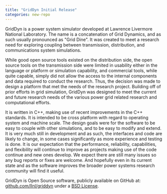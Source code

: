 ```yaml
---
title: "GridDyn Initial Release"
categories: new-repo
---
```


GridDyn is a power system simulator developed at Lawrence Livermore National Laboratory. The name is a concatenation of Grid Dynamics, and as such usually pronounced as "Grid Dine". It was created to meet a research need for exploring coupling between transmission, distribution, and communications system simulations.  

While good open source tools existed on the distribution side,  the open source tools on the transmission side were limited in usability either in the language or platform or simulation capability, and commercial tools, while quite capable, simply did not allow the access to the internal components and data required to conduct the research. Thus, the decision was made to design a platform that met the needs of the research project. Building off of prior efforts in grid simulation, GridDyn was designed to meet the current and future research needs of the various power grid related research and computational efforts.  

It is written in C++, making use of recent improvements in the C++ standards.  It is intended to be cross platform with regard to operating system and machine scale. The design goals were for the software to be easy to couple with other simulations, and to be easy to modify and extend.  It is very much still in development and as such, the interfaces and code are likely to change, in some cases significantly as more experience and testing is done. It is our expectation that the performance, reliability, capabilities, and flexibility will continue to improve as projects making use of the code continue and new ones develop.  We expect there are still many issues so any bug reports or fixes are welcome. And hopefully even in its current state and as the software improves the broader power systems research community will find it useful.

GridDyn is Open Source software, publicly available on GitHub at: [github.com/llnl/griddyn](https://github.com/llnl/griddyn) under a [BSD License](https://github.com/LLNL/GridDyn/blob/master/LICENSE).
